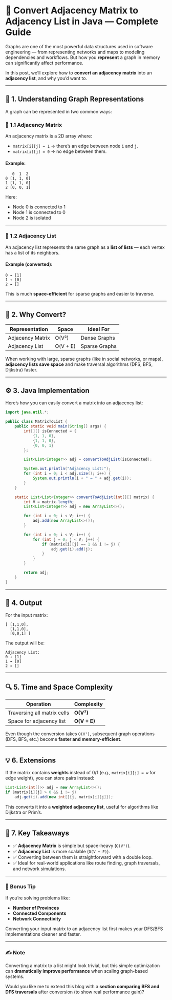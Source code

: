 
# 🧠 Convert Adjacency Matrix to Adjacency List in Java — Complete Guide

Graphs are one of the most powerful data structures used in software engineering — from representing networks and maps to modeling dependencies and workflows.
But how you **represent** a graph in memory can significantly affect performance.

In this post, we’ll explore how to **convert an adjacency matrix** into an **adjacency list**, and why you’d want to.

---

## 🚀 1. Understanding Graph Representations

A graph can be represented in two common ways:

### 🧩 1.1 Adjacency Matrix

An adjacency matrix is a 2D array where:

* `matrix[i][j] = 1` → there’s an edge between node `i` and `j`.
* `matrix[i][j] = 0` → no edge between them.

#### Example:

```
   0  1  2
0 [1, 1, 0]
1 [1, 1, 0]
2 [0, 0, 1]
```

Here:

* Node 0 is connected to 1
* Node 1 is connected to 0
* Node 2 is isolated

---

### 🧱 1.2 Adjacency List

An adjacency list represents the same graph as a **list of lists** —
each vertex has a list of its neighbors.

#### Example (converted):

```
0 → [1]
1 → [0]
2 → []
```

This is much **space-efficient** for sparse graphs and easier to traverse.

---

## 🧮 2. Why Convert?

| Representation   | Space    | Ideal For     |
| ---------------- | -------- | ------------- |
| Adjacency Matrix | O(V²)    | Dense Graphs  |
| Adjacency List   | O(V + E) | Sparse Graphs |

When working with large, sparse graphs (like in social networks, or maps),
**adjacency lists save space** and make traversal algorithms (DFS, BFS, Dijkstra) faster.

---

## ⚙️ 3. Java Implementation

Here’s how you can easily convert a matrix into an adjacency list:

```java
import java.util.*;

public class MatrixToList {
    public static void main(String[] args) {
        int[][] isConnected = {
            {1, 1, 0},
            {1, 1, 0},
            {0, 0, 1}
        };

        List<List<Integer>> adj = convertToAdjList(isConnected);

        System.out.println("Adjacency List:");
        for (int i = 0; i < adj.size(); i++) {
            System.out.println(i + " → " + adj.get(i));
        }
    }

    static List<List<Integer>> convertToAdjList(int[][] matrix) {
        int V = matrix.length;
        List<List<Integer>> adj = new ArrayList<>();

        for (int i = 0; i < V; i++) {
            adj.add(new ArrayList<>());
        }

        for (int i = 0; i < V; i++) {
            for (int j = 0; j < V; j++) {
                if (matrix[i][j] == 1 && i != j) {
                    adj.get(i).add(j);
                }
            }
        }

        return adj;
    }
}
```

---

## 🧩 4. Output

For the input matrix:

```
[ [1,1,0],
  [1,1,0],
  [0,0,1] ]
```

The output will be:

```
Adjacency List:
0 → [1]
1 → [0]
2 → []
```

---

## 🔍 5. Time and Space Complexity

| Operation                   | Complexity   |
| --------------------------- | ------------ |
| Traversing all matrix cells | **O(V²)**    |
| Space for adjacency list    | **O(V + E)** |

Even though the conversion takes `O(V²)`,
subsequent graph operations (DFS, BFS, etc.) become **faster and memory-efficient**.

---

## 💡 6. Extensions

If the matrix contains **weights** instead of 0/1 (e.g., `matrix[i][j] = w` for edge weight),
you can store pairs instead:

```java
List<List<int[]>> adj = new ArrayList<>();
if (matrix[i][j] > 0 && i != j)
    adj.get(i).add(new int[]{j, matrix[i][j]});
```

This converts it into a **weighted adjacency list**, useful for algorithms like Dijkstra or Prim’s.

---

## 🧠 7. Key Takeaways

* ✅ **Adjacency Matrix** is simple but space-heavy (`O(V²)`).
* ✅ **Adjacency List** is more scalable (`O(V + E)`).
* ✅ Converting between them is straightforward with a double loop.
* ✅ Ideal for real-world applications like route finding, graph traversals, and network simulations.

---

### 🔗 Bonus Tip

If you’re solving problems like:

* **Number of Provinces**
* **Connected Components**
* **Network Connectivity**

Converting your input matrix to an adjacency list first makes your DFS/BFS implementations cleaner and faster.

---

### ✍️  Note

Converting a matrix to a list might look trivial,
but this simple optimization can **dramatically improve performance**
when scaling graph-based systems.



Would you like me to extend this blog with a **section comparing BFS and DFS traversals** after conversion (to show real performance gain)?
